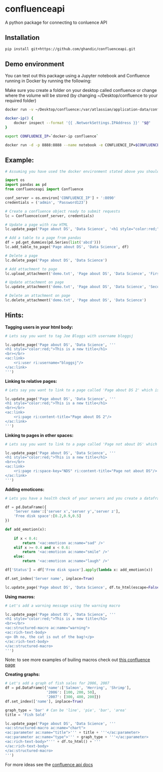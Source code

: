 # confluenceapi
A python package for connecting to conluence API

## Installation
```bash
pip install git+https://github.com/ghandic/confluenceapi.git
```


## Demo environment
You can test out this package using a Jupyter notebook and Confluence running in Docker by running the following:

Make sure you create a folder on your desktop called confluence or change where the volume will be stored (by changing ~/Desktop/confluence to your required folder)

```bash
docker run -v ~/Desktop/confluence:/var/atlassian/application-data/confluence --name="confluence" -d -p 8090:8090 -p 8091:8091 atlassian/confluence-server

docker-ip() {
	docker inspect --format '{{ .NetworkSettings.IPAddress }}' "$@"
}

export CONFLUENCE_IP=`docker-ip confluence`

docker run -d -p 8888:8888 --name notebook -e CONFLUENCE_IP=$CONFLUENCE_IP -v ~:/home/jovyan/work jupyter/scipy-notebook start-notebook.sh --NotebookApp.token=''


```


Example:
--------
```python
# Assuming you have used the docker environment stated above you should be able to get the server ip as we added it to the environment variables inside the docker container. We also know what port the confluence container is running on (8090)

import os
import pandas as pd
from confluenceapi import Confluence

conf_server = os.environ['CONFLUENCE_IP'] + ':8090'
credentials = ('admin', 'Password123')

# Create a confluence object ready to submit requests 
lc = Confluence(conf_server, credentials)

# Update a page with raw HTML
lc.update_page('Page about DS', 'Data Science', '<h1 style="color:red;">This is a new title</h1>')

# Add a table to a page from pandas
df = pd.get_dummies(pd.Series(list('abcd')))
lc.add_table_to_page('Page about DS', 'Data Science', df)

# Delete a page
lc.delete_page('Page about DS', 'Data Science')

# Add attachment to page
lc.upload_attachment('demo.txt', 'Page about DS', 'Data Science', 'First upload!')

# Update attachment on page
lc.update_attachment('demo.txt', 'Page about DS', 'Data Science', 'Second upload!')

# Delete an attachment on page
lc.delete_attachment('demo.txt', 'Page about DS', 'Data Science')
```

Hints:
------

**Tagging users in your html body:**

```python
# Lets say you want to tag Joe Bloggs with username bloggsj

lc.update_page('Page about DS', 'Data Science', '''
<h1 style="color:red;">This is a new title</h1>
<br></br>
<ac:link>
	<ri:user ri:username="bloggsj"/>
</ac:link>
''')
```


**Linking to relative pages:**

```python
# Lets say you want to link to a page called 'Page about DS 2' which is inside the same space

lc.update_page('Page about DS', 'Data Science', '''
<h1 style="color:red;">This is a new title</h1>
<br></br>
<ac:link>
	<ri:page ri:content-title="Page about DS 2"/>
</ac:link>
''')
```


**Linking to pages in other spaces:**

```python
# Lets say you want to link to a page called 'Page not about DS' which is in the space 'Not Data Science' (which has key NDS)

lc.update_page('Page about DS', 'Data Science', '''
<h1 style="color:red;">This is a new title</h1>
<br></br>
<ac:link>
	<ri:page ri:space-key="NDS" ri:content-title="Page not about DS"/>
</ac:link>
''')
```


**Adding emoticons:**

```python
# Lets you have a health check of your servers and you create a dataframe with information about them

df = pd.DataFrame({
    'Server name':['server x','server y','server z'],
    'Free disk space':[0.2,0.9,0.5]
})

def add_emotion(x):
    
    if x < 0.4:
        return '<ac:emoticon ac:name="sad" />'
    elif x >= 0.4 and x < 0.6:
        return '<ac:emoticon ac:name="smile" />'
    else:
        return '<ac:emoticon ac:name="laugh" />'

df['Status'] = df['Free disk space'].apply(lambda x: add_emotion(x))

df.set_index('Server name', inplace=True)

lc.update_page('Page about DS', 'Data Science', df.to_html(escape=False))
```


**Using macros:**

```python
# Let's add a warning message using the warning macro

lc.update_page('Page about DS', 'Data Science', '''
<h1 style="color:red;">This is a new title</h1>
<br></br>
<ac:structured-macro ac:name="warning">
<ac:rich-text-body>
<p> Oh no, the cat is out of the bag!</p>
</ac:rich-text-body>
</ac:structured-macro>
''')
```

Note: to see more examples of builing macros check out [this confluence page](https://confluence.atlassian.com/display/CONF55/Working+with+Macros)

**Creating graphs:**

```python
# Let's add a graph of fish sales for 2006, 2007
df = pd.DataFrame({'name':['Salmon', 'Herring', 'Shrimp'],
                   '2006': [100, 200, 50],
                   '2007': [300, 400, 200]})
df.set_index(['name'], inplace=True)

graph_type = 'bar' # Can be 'line', 'pie', 'bar', 'area'
title = 'Fish Sold'

lc.update_page('Page about DS', 'Data Science', '''
<ac:structured-macro ac:name="chart">
<ac:parameter ac:name="title">''' + title + '''</ac:parameter>
<ac:parameter ac:name="type">''' + graph_type + '''</ac:parameter>
<ac:rich-text-body>"''' + df.to_html() + '''
</ac:rich-text-body>
</ac:structured-macro>
''')
```

For more ideas see the [confluence api docs](https://confluence.atlassian.com/doc/confluence-storage-format-790796544.html)
